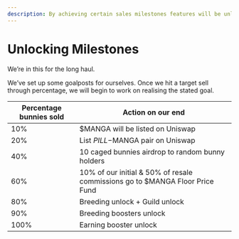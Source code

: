```yaml
---
description: By achieving certain sales milestones features will be unlocked accordingly
---
```


# Unlocking Milestones

We’re in this for the long haul.

We’ve set up some goalposts for ourselves. Once we hit a target sell through percentage, we will begin to work on realising the stated goal.

| Percentage bunnies sold | Action on our end                                                            |
| ----------------------- | ---------------------------------------------------------------------------- |
| 10%                     | $MANGA will be listed on Uniswap                                             |
| 20%                     | List $PILL-$MANGA pair on Uniswap                                            |
| 40%                     | 10 caged bunnies airdrop to random bunny holders                             |
| 60%                     | 10% of our initial & 50% of resale commissions go to $MANGA Floor Price Fund |
| 80%                     | Breeding unlock + Guild unlock                                               |
| 90%                     | Breeding boosters unlock                                                     |
| 100%                    | Earning booster unlock                                                       |
